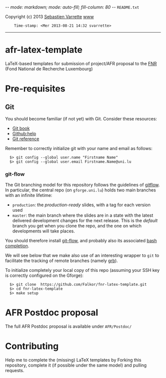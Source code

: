 -*- mode: markdown; mode: auto-fill; fill-column: 80 -*-
`README.txt`

Copyright (c) 2013 [Sebastien Varrette](mailto:<Sebastien.Varrette@uni.lu>) [www](http://varrette.gforge.uni.lu)

        Time-stamp: <Mer 2013-08-21 14:32 svarrette>

--------------------
# afr-latex-template

LaTeX-based templates for submission of project/AFR proposal to the [FNR](http://www.fnr.lu/) (Fond
National de Recherche Luxembourg)  

# Pre-requisites

## Git

You should become familiar (if not yet) with Git. Consider these resources:

* [Git book](http://book.git-scm.com/index.html)
* [Github:help](http://help.github.com/mac-set-up-git/)
* [Git reference](http://gitref.org/)

Remember to correctly initialize git with your name and email as follows: 

      $> git config --global user.name "Firstname Name"
      $> git config --global user.email Firstname.Name@uni.lu


### git-flow

The Git branching model for this repository follows the guidelines of [gitflow](http://nvie.com/posts/a-successful-git-branching-model/).
In particular, the central repo (on `gforge.uni.lu`) holds two main branches with an infinite lifetime:

* `production`: the *production-ready* slides, with a tag for each version used
* `master`: the main branch where the slides are in a state with the latest delivered development changes for the next release. This is the *default* branch you get when you clone the repo, and the one on which developments will take places.

You should therefore install [git-flow](https://github.com/nvie/gitflow), and probably also its associated [bash completion](https://github.com/bobthecow/git-flow-completion).

We will see below that we make also use of an interesting wrapper to `git` to
facilitate the tracking of remote branches (namely
[grb](https://github.com/webmat/git_remote_branch)). 

To initialize completely your local copy of this repo (assuming your SSH key is
correctly configured on the Gforge): 

      $> git clone  https://github.com/Falkor/fnr-latex-template.git
      $> cd fnr-latex-template
      $> make setup

# AFR Postdoc proposal

The full AFR Postdoc proposal is available under `AFR/Postdoc/`


# Contributing

Help me to complete the (missing) LaTeX templates by Forking this repository,
complete it (if possible under the same model) and pulling requests. 

